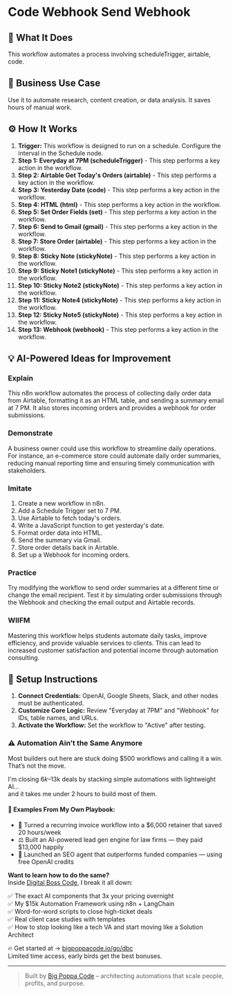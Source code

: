 # Code Webhook Send Webhook

## 🚀 What It Does
This workflow automates a process involving scheduleTrigger, airtable, code.

## 💼 Business Use Case
Use it to automate research, content creation, or data analysis. It saves hours of manual work.

## ⚙️ How It Works
1.  **Trigger:** This workflow is designed to run on a schedule. Configure the interval in the Schedule node.
2. **Step 1: Everyday at 7PM (scheduleTrigger)** - This step performs a key action in the workflow.
3. **Step 2: Airtable Get Today's Orders (airtable)** - This step performs a key action in the workflow.
4. **Step 3: Yesterday Date (code)** - This step performs a key action in the workflow.
5. **Step 4: HTML (html)** - This step performs a key action in the workflow.
6. **Step 5: Set Order Fields (set)** - This step performs a key action in the workflow.
7. **Step 6: Send to Gmail (gmail)** - This step performs a key action in the workflow.
8. **Step 7: Store Order (airtable)** - This step performs a key action in the workflow.
9. **Step 8: Sticky Note (stickyNote)** - This step performs a key action in the workflow.
10. **Step 9: Sticky Note1 (stickyNote)** - This step performs a key action in the workflow.
11. **Step 10: Sticky Note2 (stickyNote)** - This step performs a key action in the workflow.
12. **Step 11: Sticky Note4 (stickyNote)** - This step performs a key action in the workflow.
13. **Step 12: Sticky Note5 (stickyNote)** - This step performs a key action in the workflow.
14. **Step 13: Webhook (webhook)** - This step performs a key action in the workflow.

## 💡 AI-Powered Ideas for Improvement
### Explain
This n8n workflow automates the process of collecting daily order data from Airtable, formatting it as an HTML table, and sending a summary email at 7 PM. It also stores incoming orders and provides a webhook for order submissions.

### Demonstrate
A business owner could use this workflow to streamline daily operations. For instance, an e-commerce store could automate daily order summaries, reducing manual reporting time and ensuring timely communication with stakeholders.

### Imitate
1. Create a new workflow in n8n.
2. Add a Schedule Trigger set to 7 PM.
3. Use Airtable to fetch today's orders.
4. Write a JavaScript function to get yesterday's date.
5. Format order data into HTML.
6. Send the summary via Gmail.
7. Store order details back in Airtable.
8. Set up a Webhook for incoming orders.

### Practice
Try modifying the workflow to send order summaries at a different time or change the email recipient. Test it by simulating order submissions through the Webhook and checking the email output and Airtable records.

### WIIFM
Mastering this workflow helps students automate daily tasks, improve efficiency, and provide valuable services to clients. This can lead to increased customer satisfaction and potential income through automation consulting.

## 🔧 Setup Instructions
1. **Connect Credentials:** OpenAI, Google Sheets, Slack, and other nodes must be authenticated.
2. **Customize Core Logic:** Review "Everyday at 7PM" and "Webhook" for IDs, table names, and URLs.
3. **Activate the Workflow:** Set the workflow to "Active" after testing.

### ⚠️ Automation Ain’t the Same Anymore

Most builders out here are stuck doing $500 workflows and calling it a win.  
That’s not the move.  

I'm closing $6k–$13k deals by stacking simple automations with lightweight AI...  
and it takes me under 2 hours to build most of them.

#### 🧠 Examples From My Own Playbook:
- 🔁 Turned a recurring invoice workflow into a $6,000 retainer that saved 20 hours/week  
- ⚖️ Built an AI-powered lead gen engine for law firms — they paid $13,000 happily  
- 🚀 Launched an SEO agent that outperforms funded companies — using free OpenAI credits  

**Want to learn how to do the same?**  
Inside [Digital Boss Code](https://bigpoppacode.io/go/dbc), I break it all down:

✅ The exact AI components that 3x your pricing overnight  
✅ My $15k Automation Framework using n8n + LangChain  
✅ Word-for-word scripts to close high-ticket deals  
✅ Real client case studies with templates  
✅ How to stop looking like a tech VA and start moving like a Solution Architect  

🔥 Get started at → [bigpoppacode.io/go/dbc](https://bigpoppacode.io/go/dbc)  
Limited time access, early birds get the best bonuses.

---
> Built by [Big Poppa Code](https://bigpoppacode.io) – architecting automations that scale people, profits, and purpose.
